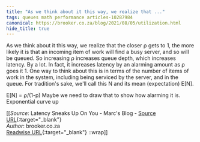 ```yaml
---
title: "As we think about it this way, we realize that ..."
tags: queues math performance articles-10287984
canonical: https://brooker.co.za/blog/2021/08/05/utilization.html
hide_title: true
---
```


As we think about it this way, we realize that the closer ⍴ gets to 1, the more likely it is that an incoming item of work will find a busy server, and so will be queued. So increasing ⍴ increases queue depth, which increases latency. By a lot. In fact, it increases latency by an alarming amount as ⍴ goes it 1. One way to think about this is in terms of the number of items of work in the system, including being serviced by the server, and in the queue. For tradition's sake, we'll call this N and its mean (expectation) E[N].

E[N] = ⍴/(1-p)
Maybe we need to draw that to show how alarming it is.
Exponential curve up


[[_Source_: Latency Sneaks Up On You - Marc's Blog - [Source URL](https://brooker.co.za/blog/2021/08/05/utilization.html){:target="_blank"}<br>
_Author_: brooker.co.za<br>
[Readwise URL](https://readwise.io/open/209747598){:target="_blank"}
::wrap]]